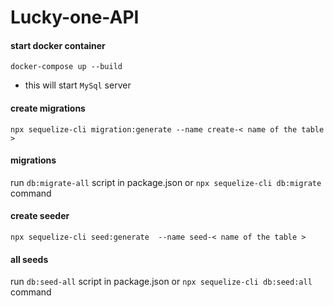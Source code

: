 # Lucky-one-API

#### start docker container
`docker-compose up --build`
- this will start `MySql` server

#### create migrations
`npx sequelize-cli migration:generate --name create-< name of the table >`

#### migrations
run `db:migrate-all` script in package.json or `npx sequelize-cli db:migrate` command

#### create seeder
`npx sequelize-cli seed:generate  --name seed-< name of the table >`

#### all seeds
run `db:seed-all` script in package.json or `npx sequelize-cli db:seed:all` command
